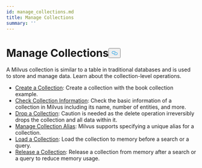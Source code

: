 ```yaml
---
id: manage_collections.md
title: Manage Collections
summary: ''
---
```

<h1 id="Manage-Collections" class="common-anchor-header">Manage Collections<button data-href="#Manage-Collections" class="anchor-icon" translate="no">
      <svg translate="no"
        aria-hidden="true"
        focusable="false"
        height="20"
        version="1.1"
        viewBox="0 0 16 16"
        width="16"
      >
        <path
          fill="#0092E4"
          fill-rule="evenodd"
          d="M4 9h1v1H4c-1.5 0-3-1.69-3-3.5S2.55 3 4 3h4c1.45 0 3 1.69 3 3.5 0 1.41-.91 2.72-2 3.25V8.59c.58-.45 1-1.27 1-2.09C10 5.22 8.98 4 8 4H4c-.98 0-2 1.22-2 2.5S3 9 4 9zm9-3h-1v1h1c1 0 2 1.22 2 2.5S13.98 12 13 12H9c-.98 0-2-1.22-2-2.5 0-.83.42-1.64 1-2.09V6.25c-1.09.53-2 1.84-2 3.25C6 11.31 7.55 13 9 13h4c1.45 0 3-1.69 3-3.5S14.5 6 13 6z"
        ></path>
      </svg>
    </button></h1><p>A Milvus collection is similar to a table in traditional databases and is used to store and manage data. Learn about the collection-level operations.</p>
<ul>
<li><a href="/docs/zh/create_collection.md">Create a Collection</a>: Create a collection with the book collection example.</li>
<li><a href="/docs/zh/check_collection.md">Check Collection Information</a>: Check the basic information of a collection in Milvus including its name, number of entities, and more.</li>
<li><a href="/docs/zh/drop_collection.md">Drop a Collection</a>: Caution is needed as the delete operation irreversibly drops the collection and all data within it.</li>
<li><a href="/docs/zh/collection_alias.md">Manage Collection Alias</a>: Milvus supports specifying a unique alias for a collection.</li>
<li><a href="/docs/zh/load_collection.md">Load a Collection</a>: Load the collection to memory before a search or a query.</li>
<li><a href="/docs/zh/release_collection.md">Release a Collection</a>: Release a collection from memory after a search or a query to reduce memory usage.</li>
</ul>
